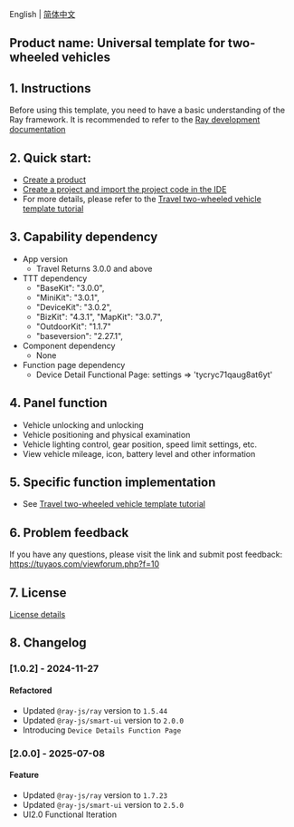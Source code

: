 English[](README.md) | [简体中文](README_zh.md)

## Product name: Universal template for two-wheeled vehicles

## 1. Instructions

Before using this template, you need to have a basic understanding of the Ray framework. It is recommended to refer to the [Ray development documentation](https://developer.tuya.com/cn/miniapp/develop/ray/guide/overview)

## 2. Quick start:

- [Create a product](https://developer.tuya.com/cn/miniapp-codelabs/codelabs/panel-outdoor-guide/index.html#2)
- [Create a project and import the project code in the IDE](https://developer.tuya.com/cn/miniapp-codelabs/codelabs/panel-outdoor-guide/index.html#3)
- For more details, please refer to the [Travel two-wheeled vehicle template tutorial](https://developer.tuya.com/cn/miniapp-codelabs/codelabs/panel-outdoor-guide/index.html#0)

## 3. Capability dependency

- App version
  - Travel Returns 3.0.0 and above
- TTT dependency
  - "BaseKit": "3.0.0",
  - "MiniKit": "3.0.1",
  - "DeviceKit": "3.0.2",
  - "BizKit": "4.3.1",
    "MapKit": "3.0.7",
  - "OutdoorKit": "1.1.7"
  - "baseversion": "2.27.1",
- Component dependency
  - None
- Function page dependency
  - Device Detail Functional Page: settings => 'tycryc71qaug8at6yt'

## 4. Panel function

- Vehicle unlocking and unlocking
- Vehicle positioning and physical examination
- Vehicle lighting control, gear position, speed limit settings, etc.
- View vehicle mileage, icon, battery level and other information

## 5. Specific function implementation

- See [Travel two-wheeled vehicle template tutorial](https://developer.tuya.com/cn/miniapp-codelabs/codelabs/panel-outdoor-guide/index.html#0)

## 6. Problem feedback

If you have any questions, please visit the link and submit post feedback: https://tuyaos.com/viewforum.php?f=10

## 7. License

[License details](LICENSE)

## 8. Changelog

### [1.0.2] - 2024-11-27

#### Refactored

- Updated `@ray-js/ray` version to `1.5.44`
- Updated `@ray-js/smart-ui` version to `2.0.0`
- Introducing `Device Details Function Page`

### [2.0.0] - 2025-07-08

#### Feature

- Updated `@ray-js/ray` version to `1.7.23`
- Updated `@ray-js/smart-ui` version to `2.5.0`
- UI2.0 Functional Iteration
